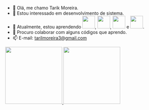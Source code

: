 - 👋 Olá, me chamo Tarik Moreira.
- 👀 Estou interessado em desenvolvimento de sistema.
- 🌱 Atualmente, estou aprendendo <img loading="lazy" src="https://cdn.jsdelivr.net/gh/devicons/devicon/icons/java/java-original.svg" width="40" height="40"/>, <img src="https://cdn.jsdelivr.net/gh/devicons/devicon@latest/icons/html5/html5-original-wordmark.svg" width="40" height="40" />, <img src="https://cdn.jsdelivr.net/gh/devicons/devicon@latest/icons/javascript/javascript-original.svg" width="40" heigth="40" /> e <img src="https://cdn.jsdelivr.net/gh/devicons/devicon@latest/icons/css3/css3-plain-wordmark.svg" width="40" heigth="40" />.
- 💞️ Procuro colaborar com alguns códigos que aprendo.
- 📫 E-mail: tarilmoreira3@gmail.com
<div>
<a href="https://github.com/TarikMoreira">
<img loading="lazy" height="180em" src="https://github-readme-stats.vercel.app/api/top-langs/?username=TarikMoreira&layout=compact&langs_count=7&theme=dracula"/>
<img loading="lazy" height="180em" src="https://github-readme-stats.vercel.app/api?username=TarikMoreira&show_icons=true&theme=dracula&include_all_commits=true&count_private=true"/>
</div>

<!---
TarikMoreira/TarikMoreira is a ✨ special ✨ repository because its `README.md` (this file) appears on your GitHub profile.
You can click the Preview link to take a look at your changes.
--->
